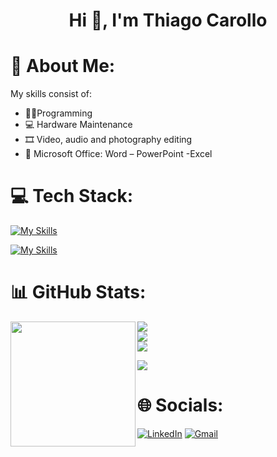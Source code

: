 <div align="center">
<h1 align="center">Hi 👋, I'm Thiago Carollo</h1>
</div>

# 💫 About Me:
  My skills consist of:
  - 👨‍💻Programming
  - 💻 Hardware Maintenance
  - 🎞 Video, audio and photography editing
  - 📄 Microsoft Office: Word – PowerPoint -Excel

# 💻 Tech Stack:
  
  [![My Skills](https://skillicons.dev/icons?i=html,css,js,python,cpp,bootstrap,mysql)](https://skillicons.dev)
  
  [![My Skills](https://skillicons.dev/icons?i=autocad,au,ps,pr,discord,gmail,linkedin)](https://skillicons)
  
# 📊 GitHub Stats:
<a href="https://github.com/Thiago-Carollo/convoychat">
<img height=200 align="left" src="https://github-readme-stats.vercel.app/api/top-langs?username=Thiago-Carollo&layout=compact&langs_count=8&card_width=320&theme=dark"/></a>

![](https://github-readme-stats.vercel.app/api?username=Thiago-Carollo&theme=dark&hide_border=false&include_all_commits=false&count_private=false)<br/>
![](https://github-readme-streak-stats.herokuapp.com/?user=Thiago-Carollo&theme=dark&hide_border=false)<br/>
![](https://github-readme-stats.vercel.app/api/top-langs/?username=Thiago-Carollo&theme=dark&hide_border=false&include_all_commits=false&count_private=false&layout=compact)


[![](https://visitcount.itsvg.in/api?id=Thiago-Carollo&icon=0&color=0)](https://visitcount.itsvg.in)

# 🌐 Socials:

[![LinkedIn](https://img.shields.io/badge/LinkedIn-0077B5?style=for-the-badge&logo=linkedin&logoColor=white)](https://linkedin.com/in/thiago-carollo/)
[![Gmail](https://img.shields.io/badge/Gmail-D14836?style=for-the-badge&logo=gmail&logoColor=white)](https://mail.google.com/mail/tcarollo03@gmail.com)
